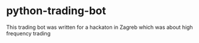 # python-trading-bot
This trading bot was written for a hackaton in Zagreb which was about high frequency trading
